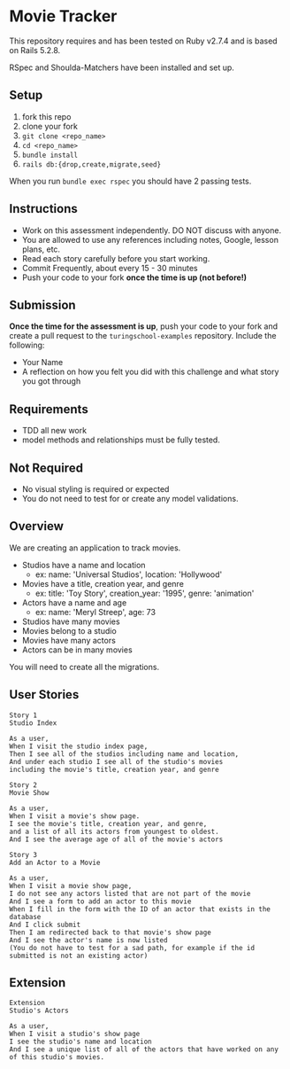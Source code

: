 # Movie Tracker

This repository requires and has been tested on Ruby v2.7.4 and is based on Rails 5.2.8.

RSpec and Shoulda-Matchers have been installed and set up.

## Setup

1. fork this repo
2. clone your fork
3. `git clone <repo_name>`
4. `cd <repo_name>`
5. `bundle install`
6. `rails db:{drop,create,migrate,seed}`

When you run `bundle exec rspec` you should have 2 passing tests.

## Instructions

* Work on this assessment independently. DO NOT discuss with anyone.
* You are allowed to use any references including notes, Google, lesson plans, etc.
* Read each story carefully before you start working.
* Commit Frequently, about every 15 - 30 minutes
* Push your code to your fork **once the time is up (not before!)**

## Submission

**Once the time for the assessment is up**, push your code to your fork and create a pull request to the `turingschool-examples` repository. Include the following:

* Your Name
* A reflection on how you felt you did with this challenge and what story you got through

## Requirements

* TDD all new work
* model methods and relationships must be fully tested.

## Not Required

* No visual styling is required or expected
* You do not need to test for or create any model validations.

## Overview

We are creating an application to track movies.

* Studios have a name and location
  * ex: name: 'Universal Studios', location: 'Hollywood'
* Movies have a title, creation year, and genre
  * ex: title: 'Toy Story', creation_year: '1995', genre: 'animation'
* Actors have a name and age
  * ex: name: 'Meryl Streep', age: 73
* Studios have many movies
* Movies belong to a studio
* Movies have many actors
* Actors can be in many movies

You will need to create all the migrations.

## User Stories

```
Story 1
Studio Index

As a user,
When I visit the studio index page,
Then I see all of the studios including name and location,
And under each studio I see all of the studio's movies
including the movie's title, creation year, and genre
```

```
Story 2
Movie Show

As a user,
When I visit a movie's show page.
I see the movie's title, creation year, and genre,
and a list of all its actors from youngest to oldest.
And I see the average age of all of the movie's actors
```

```
Story 3
Add an Actor to a Movie

As a user,
When I visit a movie show page,
I do not see any actors listed that are not part of the movie
And I see a form to add an actor to this movie
When I fill in the form with the ID of an actor that exists in the database
And I click submit
Then I am redirected back to that movie's show page
And I see the actor's name is now listed
(You do not have to test for a sad path, for example if the id submitted is not an existing actor)
```

## Extension

```
Extension
Studio's Actors

As a user,
When I visit a studio's show page
I see the studio's name and location
And I see a unique list of all of the actors that have worked on any of this studio's movies.
```

